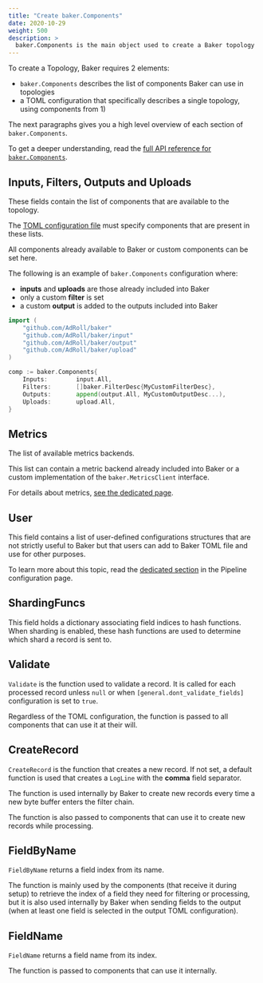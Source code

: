 ```yaml
---
title: "Create baker.Components"
date: 2020-10-29
weight: 500
description: >
  baker.Components is the main object used to create a Baker topology
---
```


To create a Topology, Baker requires 2 elements:

* `baker.Components` describes the list of components Baker can use in topologies
* a TOML configuration that specifically describes a single topology, using components from 1)

The next paragraphs gives you a high level overview of each section of `baker.Components`.

To get a deeper understanding, read the
[full API reference for `baker.Components`](https://pkg.go.dev/github.com/AdRoll/baker#Components).

## Inputs, Filters, Outputs and Uploads

These fields contain the list of components that are available to the topology.

The [TOML configuration file](/docs/core-concepts/toml/) must specify components that are
present in these lists.

All components already available to Baker or custom components can be set here.

The following is an example of `baker.Components` configuration where:

* **inputs** and **uploads** are those already included into Baker
* only a custom **filter** is set
* a custom **output** is added to the outputs included into Baker

```go
import (
	"github.com/AdRoll/baker"
	"github.com/AdRoll/baker/input"
	"github.com/AdRoll/baker/output"
	"github.com/AdRoll/baker/upload"
)

comp := baker.Components{
    Inputs:        input.All,
    Filters:       []baker.FilterDesc{MyCustomFilterDesc},
	Outputs:       append(output.All, MyCustomOutputDesc...),
	Uploads:       upload.All,
}
```

## Metrics

The list of available metrics backends.

This list can contain a metric backend already included into Baker or a custom implementation
of the `baker.MetricsClient` interface.

For details about metrics, [see the dedicated page](/docs/core-concepts/metrics).

## User

This field contains a list of user-defined configurations structures that are not strictly
useful to Baker but that users can add to Baker TOML file and use for other purposes.

To learn more about this topic, read the
[dedicated section](/docs/core-concepts/toml/#user-defined-configurations) in the Pipeline
configuration page.

## ShardingFuncs

This field holds a dictionary associating field indices to hash functions. When sharding
is enabled, these hash functions are used to determine which shard a record is sent to.

## Validate

`Validate` is the function used to validate a record. It is called for each processed record
unless `null` or when `[general.dont_validate_fields]` configuration is set to `true`.

Regardless of the TOML configuration, the function is passed to all components that can use
it at their will.

## CreateRecord

`CreateRecord` is the function that creates a new record. If not set, a default function is
used that creates a `LogLine` with the **comma** field separator.

The function is used internally by Baker to create new records every time a new byte buffer enters
the filter chain.

The function is also passed to components that can use it to create new records while processing.

## FieldByName

`FieldByName` returns a field index from its name.

The function is mainly used by the components (that receive it during setup) to retrieve the
index of a field they need for filtering or processing, but it is also used internally by
Baker when sending fields to the output (when at least one field is selected in the output
TOML configuration).

## FieldName

`FieldName` returns a field name from its index.

The function is passed to components that can use it internally.
